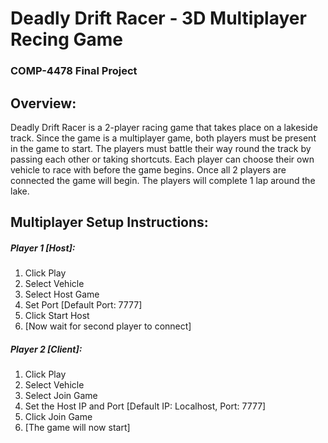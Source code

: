 # Deadly Drift Racer - 3D Multiplayer Recing Game
### COMP-4478 Final Project 

## Overview:
Deadly Drift Racer is a 2-player racing game that takes place on a lakeside track. Since the game is a
multiplayer game, both players must be present in the game to start. The players must battle their way
round the track by passing each other or taking shortcuts. Each player can choose their own vehicle to
race with before the game begins. Once all 2 players are connected the game will begin. The players will
complete 1 lap around the lake.

## Multiplayer Setup Instructions:
##### Player 1 [Host]:
1. Click Play
2. Select Vehicle
3. Select Host Game
4. Set Port [Default Port: 7777]
5. Click Start Host
6. [Now wait for second player to connect]

##### Player 2 [Client]:
1. Click Play
2. Select Vehicle
3. Select Join Game
4. Set the Host IP and Port [Default IP: Localhost, Port: 7777]
5. Click Join Game
6. [The game will now start]
